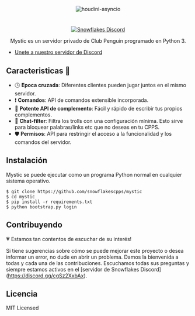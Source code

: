 <p align="center">
   <img alt="houdini-asyncio" src="https://icon-library.com/images/team-mystic-icon/team-mystic-icon-2.jpg">
</p>

#

<p align="center">
  <a href="https://discord.gg/cgSz2XxbAx">
    <img
      alt="Snowflakes Discord"
      src="https://img.shields.io/discord/771030576417210378?color=7289DA&label=discord"
    />
  </a>
</p>

<p align="center">Mystic es un servidor privado de Club Penguin programado en Python 3.</p>

- [Unete a nuestro servidor de Discord](https://discord.gg/cgSz2XxbAx)

## Caracteristicas :space_invader:

- :clock3: **Epoca cruzada**: Diferentes clientes pueden jugar juntos en el mismo servidor.
- :exclamation: **Comandos**: API de comandos extensible incorporada.
- :electric_plug: **Potente API de complemento**: Fácil y rápido de escribir tus propios complementos.
- :speech_balloon: **Chat-filter**: Filtra los trolls con una configuración mínima. Esto sirve para bloquear palabras/links etc que no deseas en tu CPPS.
- :shield: **Permisos**: API para restringir el acceso a la funcionalidad y los comandos del servidor.

## Instalación

Mystic se puede ejecutar como un programa Python normal en cualquier sistema operativo.

```shell
$ git clone https://github.com/snowflakescpps/mystic
$ cd mystic
$ pip install -r requirements.txt
$ python bootstrap.py login
```

## Contribuyendo

:heartpulse: Estamos tan contentos de escuchar de su interés!

Si tiene sugerencias sobre cómo se puede mejorar este proyecto o desea informar un error, no dude en abrir un problema. Damos la bienvenida a todas y cada una de las contribuciones. Escuchamos todas sus preguntas y siempre estamos activos en el [servidor de Snowflakes Discord] (https://discord.gg/cgSz2XxbAx).

## Licencia

MIT Licensed
